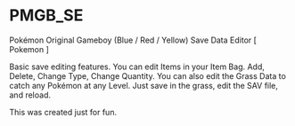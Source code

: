 # PMGB_SE
Pokémon Original Gameboy (Blue / Red / Yellow) Save Data Editor [ Pokemon ]

Basic save editing features. You can edit Items in your Item Bag. Add, Delete, Change Type, Change Quantity.
You can also edit the Grass Data to catch any Pokémon at any Level. Just save in the grass, edit the SAV file, and reload.

This was created just for fun. 
